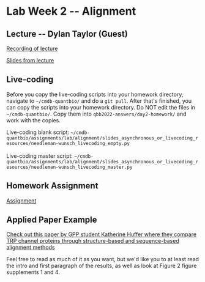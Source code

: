 # Lab Week 2 -- Alignment

## Lecture -- Dylan Taylor (Guest)

[Recording of lecture](https://livejohnshopkins.sharepoint.com/:v:/s/qbb2021/EWdkrjRs655DsICem-VdJtQB-GSznegima47-rW06O4z9w?e=YFNl9P)

[Slides from lecture](https://docs.google.com/presentation/d/1IRm-2vsaJLWN2YV0us_UHHwVVDEfrvXu8zW-9zc0Jec/edit?usp=sharing)

## Live-coding

Before you copy the live-coding scripts into your homework directory, navigate to `~/cmdb-quantbio/` and do a `git pull`. After that's finished, you can copy the scripts into your homework directory. Do NOT edit the files in `~/cmdb-quantbio/`. Copy them into `qbb2022-answers/day2-homework/` and work with the copies.

Live-coding blank script: `~/cmdb-quantbio/assignments/lab/alignment/slides_asynchronous_or_livecoding_resources/needleman-wunsch_livecoding_empty.py` <br /><br />
Live-coding master script: `~/cmdb-quantbio/assignments/lab/alignment/slides_asynchronous_or_livecoding_resources/needleman-wunsch_livecoding_master.py`

## Homework Assignment

[Assignment](https://bxlab.github.io/cmdb-quantbio/assignments/lab/alignment/assignment/)

## Applied Paper Example

[Check out this paper by GPP student Katherine Huffer where they compare TRP channel proteins through structure-based and sequence-based alignment methods](https://pubmed.ncbi.nlm.nih.gov/32804077/)

Feel free to read as much of it as you want, but we'd like you to at least read the intro and first paragraph of the results, as well as look at Figure 2 figure supplements 1 and 4.
